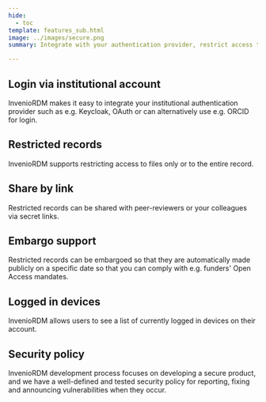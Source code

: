 ```yaml
---
hide:
  - toc
template: features_sub.html
image: ../images/secure.png
summary: Integrate with your authentication provider, restrict access to records or share them by secret links are just some of the secure features that InvenioRDM supports.

---
```


## Login via institutional account

InvenioRDM makes it easy to integrate your institutional authentication provider such as e.g. Keycloak, OAuth or can alternatively
use e.g. ORCID for login.

## Restricted records

InvenioRDM supports restricting access to files only or to the entire record.

## Share by link

Restricted records can be shared with peer-reviewers or your colleagues via secret links.

## Embargo support

Restricted records can be embargoed so that they are automatically made publicly on a specific date so that you can comply with e.g. funders' Open Access mandates.

## Logged in devices

InvenioRDM allows users to see a list of currently logged in devices on their account.

## Security policy

InvenioRDM development process focuses on developing a secure product, and we have a well-defined and tested security policy for reporting, fixing and announcing  vulnerabilities when they occur.
